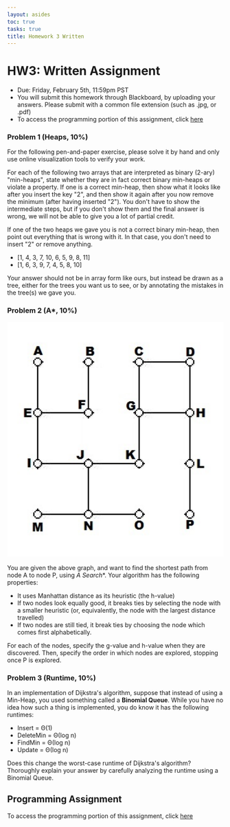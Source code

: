 ```yaml
---
layout: asides
toc: true
tasks: true
title: Homework 3 Written
---
```


# HW3: Written Assignment

+ Due: Friday, February 5th, 11:59pm PST
+ You will submit this homework through Blackboard, by uploading your answers.  Please submit with a common file extension (such as .jpg, or .pdf)
+ To access the programming portion of this assignment, click [here](./programming/)

### Problem 1 (Heaps, 10%)

For the following pen-and-paper exercise, please solve it by hand and only use online visualization tools to verify your work.

For each of the following two arrays that are interpreted as binary (2-ary) "min-heaps", state whether they are in fact correct binary min-heaps or violate a property. If one is a correct min-heap, then show what it looks like after you insert the key "2", and then show it again after you now remove the minimum (after having inserted "2"). You don't have to show the intermediate steps, but if you don't show them and the final answer is wrong, we will not be able to give you a lot of partial credit.

If one of the two heaps we gave you is not a correct binary min-heap, then point out everything that is wrong with it. In that case, you don't need to insert "2" or remove anything.

- [1, 4, 3, 7, 10, 6, 5, 9, 8, 11]
- [1, 6, 3, 9, 7, 4, 5, 8, 10]

Your answer should not be in array form like ours, but instead be drawn as a tree, either for the trees you want us to see, or by annotating the mistakes in the tree(s) we gave you.

### Problem 2 (A*, 10%)

<div class="showcase">
    <img src="../img/astar.jpg" alt="A-Star" width="640"/>
</div>

You are given the above graph, and want to find the shortest path from node A to node P, using **A* Search**.  Your algorithm has the following properties:

- It uses Manhattan distance as its heuristic (the h-value)
- If two nodes look equally good, it breaks ties by selecting the node with a smaller heuristic (or, equivalently, the node with the largest distance travelled)
- If two nodes are still tied, it break ties by choosing the node which comes first alphabetically.

For each of the nodes, specify the g-value and h-value when they are discovered.  Then, specify the order in which nodes are explored, stopping once P is explored.

### Problem 3 (Runtime, 10%)

In an implementation of Dijkstra's algorithm, suppose that instead of using a Min-Heap, you used something called a **Binomial Queue**.  While you have no idea how such a thing is implemented, you do know it has the following runtimes:

- Insert = &Theta;(1)
- DeleteMin = &Theta;(log n)
- FindMin = &Theta;(log n)
- Update = &Theta;(log n)

Does this change the worst-case runtime of Dijkstra's algorithm?  Thoroughly explain your answer by carefully analyzing the runtime using a Binomial Queue.

## Programming Assignment

To access the programming portion of this assignment, click [here](./programming/)
